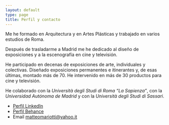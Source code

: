 ```yaml
---
layout: default
type: page
title: Perfil y contacto
---
```


Me he formado en Arquitectura y en Artes Plásticas y trabajado en varios estudios de Roma.

Después de trasladarme a Madrid me he dedicado al diseño de exposiciones y a la escenografía en cine y televisión.

He participado en decenas de exposiciones de arte, individuales y colectivas. Diseñado exposiciones permanentes e itinerantes y, de esas últimas, montado más de 70. He intervenido en más de 30 productos para cine y televisión.

He colaborado con la *Università degli Studi di Roma “La Sapienza”*, con la *Universidad Autónoma de Madrid* y con la *Università degli Studi di Sassari*.

- [Perfil LinkedIn](http://www.linkedin.com/in/matteomariotti)
- [Perfil Behance](https://www.behance.net/matteomariotti)
- Email <matteomariotti@yahoo.it>
